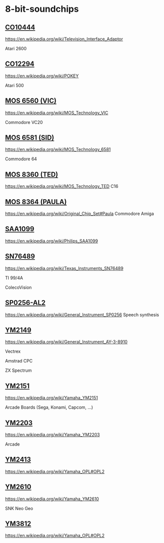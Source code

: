 # 8-bit-soundchips

## [CO10444](CO10444_TIA)
https://en.wikipedia.org/wiki/Television_Interface_Adaptor

Atari 2600

## [CO12294](CO12294_POKEY)
https://en.wikipedia.org/wiki/POKEY

Atari 500

## [MOS 6560 (VIC)](MOS6560_VIC)
https://en.wikipedia.org/wiki/MOS_Technology_VIC

Commodore VC20

## [MOS 6581 (SID)](MOS6581_SID)
https://en.wikipedia.org/wiki/MOS_Technology_6581

Commodore 64

## [MOS 8360 (TED)](MOS8360_TED)
https://en.wikipedia.org/wiki/MOS_Technology_TED
C16

## [MOS 8364 (PAULA)](MOS8364_PAULA)
https://en.wikipedia.org/wiki/Original_Chip_Set#Paula
Commodore Amiga

## [SAA1099](SAA1099)
https://en.wikipedia.org/wiki/Philips_SAA1099

## [SN76489](SN76489)
https://en.wikipedia.org/wiki/Texas_Instruments_SN76489

TI 99/4A

ColecoVision

## [SP0256-AL2](SP0256-AL2)
https://en.wikipedia.org/wiki/General_Instrument_SP0256
Speech synthesis

## [YM2149](YM2149)
https://en.wikipedia.org/wiki/General_Instrument_AY-3-8910

Vectrex

Amstrad CPC

ZX Spectrum

## [YM2151](YM2151)
https://en.wikipedia.org/wiki/Yamaha_YM2151

Arcade Boards (Sega, Konami, Capcom, ...)

## [YM2203](YM2203)
https://en.wikipedia.org/wiki/Yamaha_YM2203

Arcade

## [YM2413](YM2413)
https://en.wikipedia.org/wiki/Yamaha_OPL#OPL2

## [YM2610](YM2610)
https://en.wikipedia.org/wiki/Yamaha_YM2610

SNK Neo Geo

## [YM3812](YM3812)
https://en.wikipedia.org/wiki/Yamaha_OPL#OPL2
